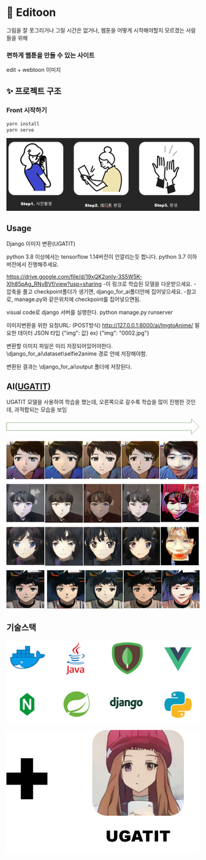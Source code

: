 # :rocket: Editoon

그림을 잘 못그리거나 그릴 시간은 없거나, 웹툰을 어떻게 시작해야할지 모르겠는 사람들을 위해

### **편하게 웹툰을 만들 수 있는 사이트**

edit + webtoon 이미지 

##  :sparkles: 프로젝트 구조

### Front 시작하기

```
yarn install
yarn serve

```

![step](README_img\step.png)

## Usage

Django 이미지 변환(UGATIT)

python 3.8 이상에서는 tensorflow 1.14버전이 안깔리는듯 합니다.
python 3.7 이하 버전에서 진행해주세요.


https://drive.google.com/file/d/19xQK2onIy-3S5W5K-XIh85pAg_RNvBVf/view?usp=sharing
-이 링크로 학습된 모델을 다운받으세요.
-압축을 풀고 checkpoint폴더가 생기면, django_for_ai폴더안에 집어넣으세요.
-참고로, manage.py와 같은위치에 checkpoint를 집어넣으면됨.


visual code로 django 서버를 실행한다.
python manage.py runserver

이미지변환을 위한 요청URL: (POST방식) http://127.0.0.1:8000/ai/ImgtoAnime/
필요한 데이터 JSON 타입 {"img": 값}
ex) {"img": "0002.jpg"}



변환할 이미지 파일은 미리 저장되어있어야한다.
\django_for_ai\dataset\selfie2anime 경로 안에 저장해야함.



변환된 결과는 \django_for_ai\output 폴더에 저장된다.



## AI([UGATIT](https://github.com/taki0112/UGATIT))

UGATIT 모델을 사용하여 학습을 했는데, 오른쪽으로 갈수록 학습을 많이 진행한 것인데, 과적합되는 모습을 보임

![arrow](README_img\arrow.png)



![pictures](README_img\pictures.png)



## 기술스택

![stack1](README_img\stack1.png)

![stack2](README_img\stack2.png)